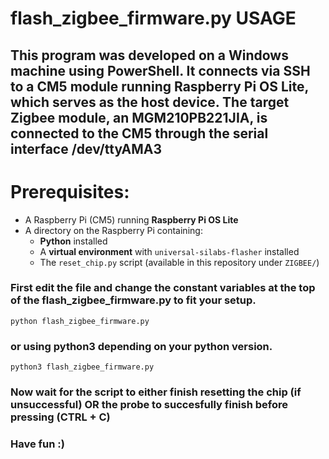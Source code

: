 # flash_zigbee_firmware.py USAGE

## This program was developed on a Windows machine using PowerShell. It connects via SSH to a CM5 module running Raspberry Pi OS Lite, which serves as the host device. The target Zigbee module, an MGM210PB221JIA, is connected to the CM5 through the serial interface /dev/ttyAMA3

# Prerequisites:
- A Raspberry Pi (CM5) running **Raspberry Pi OS Lite**
- A directory on the Raspberry Pi containing:
  - **Python** installed
  - A **virtual environment** with `universal-silabs-flasher` installed
  - The `reset_chip.py` script (available in this repository under `ZIGBEE/`)

### First edit the file and change the constant variables at the top of the **flash_zigbee_firmware.py** to fit your setup.

``python flash_zigbee_firmware.py``

### or using python3 depending on your python version.

``python3 flash_zigbee_firmware.py``

### Now wait for the script to either finish resetting the chip (if unsuccessful) OR the probe to succesfully finish before pressing (CTRL + C)

### Have fun :)

